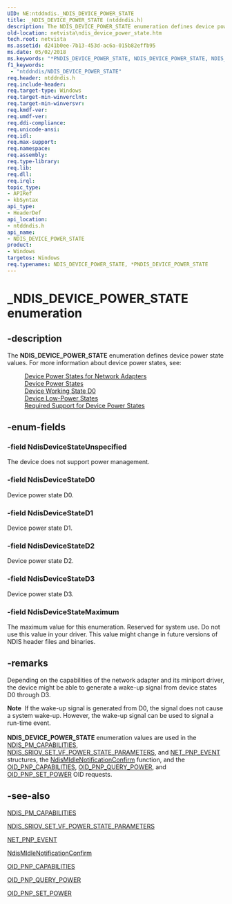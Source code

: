 ```yaml
---
UID: NE:ntddndis._NDIS_DEVICE_POWER_STATE
title: _NDIS_DEVICE_POWER_STATE (ntddndis.h)
description: The NDIS_DEVICE_POWER_STATE enumeration defines device power state values.
old-location: netvista\ndis_device_power_state.htm
tech.root: netvista
ms.assetid: d241b0ee-7b13-453d-ac6a-015b82effb95
ms.date: 05/02/2018
ms.keywords: "*PNDIS_DEVICE_POWER_STATE, NDIS_DEVICE_POWER_STATE, NDIS_DEVICE_POWER_STATE enumeration [Network Drivers Starting with Windows Vista], NdisDeviceStateD0, NdisDeviceStateD1, NdisDeviceStateD2, NdisDeviceStateD3, NdisDeviceStateMaximum, NdisDeviceStateUnspecified, PNDIS_DEVICE_POWER_STATE, PNDIS_DEVICE_POWER_STATE enumeration pointer [Network Drivers Starting with Windows Vista], _NDIS_DEVICE_POWER_STATE, netvista.ndis_device_power_state, ntddndis/NDIS_DEVICE_POWER_STATE, ntddndis/NdisDeviceStateD0, ntddndis/NdisDeviceStateD1, ntddndis/NdisDeviceStateD2, ntddndis/NdisDeviceStateD3, ntddndis/NdisDeviceStateMaximum, ntddndis/NdisDeviceStateUnspecified, ntddndis/PNDIS_DEVICE_POWER_STATE"
f1_keywords:
 - "ntddndis/NDIS_DEVICE_POWER_STATE"
req.header: ntddndis.h
req.include-header: 
req.target-type: Windows
req.target-min-winverclnt: 
req.target-min-winversvr: 
req.kmdf-ver: 
req.umdf-ver: 
req.ddi-compliance: 
req.unicode-ansi: 
req.idl: 
req.max-support: 
req.namespace: 
req.assembly: 
req.type-library: 
req.lib: 
req.dll: 
req.irql: 
topic_type:
- APIRef
- kbSyntax
api_type:
- HeaderDef
api_location:
- ntddndis.h
api_name:
- NDIS_DEVICE_POWER_STATE
product:
- Windows
targetos: Windows
req.typenames: NDIS_DEVICE_POWER_STATE, *PNDIS_DEVICE_POWER_STATE
---
```


# _NDIS_DEVICE_POWER_STATE enumeration


## -description


The <b>NDIS_DEVICE_POWER_STATE</b> enumeration defines device power state values. For more information about device power states, see:<dl>
<dd>
<a href="https://docs.microsoft.com/windows-hardware/drivers/network/device-power-states-for-network-adapters">Device Power States for Network Adapters</a>
</dd>
<dd>
<a href="https://docs.microsoft.com/windows-hardware/drivers/kernel/device-power-states">Device Power States</a>
</dd>
<dd>
<a href="https://docs.microsoft.com/windows-hardware/drivers/kernel/device-working-state-d0">Device Working State D0</a>
</dd>
<dd>
<a href="https://docs.microsoft.com/windows-hardware/drivers/kernel/device-sleeping-states">Device Low-Power States</a>
</dd>
<dd>
<a href="https://docs.microsoft.com/windows-hardware/drivers/kernel/required-support-for-device-power-states">Required Support for Device Power States</a>
</dd>
</dl>



## -enum-fields




### -field NdisDeviceStateUnspecified

The device does not support power management.


### -field NdisDeviceStateD0

Device power state D0.


### -field NdisDeviceStateD1

Device power state D1.


### -field NdisDeviceStateD2

Device power state D2.


### -field NdisDeviceStateD3

Device power state D3.


### -field NdisDeviceStateMaximum

The maximum value for this enumeration. Reserved for system use. Do not use this value in your driver. This value might change in future versions of NDIS header files and binaries.




## -remarks



Depending on the capabilities of the network adapter and its miniport driver, the device might be able to generate a wake-up signal from device states D0 through D3.

<div class="alert"><b>Note</b>  If the wake-up signal is generated from D0, the signal does not cause a system wake-up. However, the wake-up signal can be used to signal a run-time event.</div>
<div> </div>
<b>NDIS_DEVICE_POWER_STATE</b> enumeration values are used in the <a href="https://docs.microsoft.com/windows-hardware/drivers/ddi/ntddndis/ns-ntddndis-_ndis_pm_capabilities">NDIS_PM_CAPABILITIES</a>, <a href="https://docs.microsoft.com/windows-hardware/drivers/ddi/ntddndis/ns-ntddndis-_ndis_sriov_set_vf_power_state_parameters">NDIS_SRIOV_SET_VF_POWER_STATE_PARAMETERS</a>,  and <a href="https://docs.microsoft.com/windows-hardware/drivers/ddi/ndis/ns-ndis-_net_pnp_event">NET_PNP_EVENT</a> structures, the <a href="https://docs.microsoft.com/windows-hardware/drivers/ddi/ndis/nf-ndis-ndismidlenotificationconfirm">NdisMIdleNotificationConfirm</a> function, and the <a href="https://docs.microsoft.com/windows-hardware/drivers/network/oid-pnp-capabilities">OID_PNP_CAPABILITIES</a>, <a href="https://docs.microsoft.com/windows-hardware/drivers/network/oid-pnp-query-power">OID_PNP_QUERY_POWER</a>, and <a href="https://docs.microsoft.com/windows-hardware/drivers/network/oid-pnp-set-power">OID_PNP_SET_POWER</a> OID requests.




## -see-also




<a href="https://docs.microsoft.com/windows-hardware/drivers/ddi/ntddndis/ns-ntddndis-_ndis_pm_capabilities">NDIS_PM_CAPABILITIES</a>



<a href="https://docs.microsoft.com/windows-hardware/drivers/ddi/ntddndis/ns-ntddndis-_ndis_sriov_set_vf_power_state_parameters">NDIS_SRIOV_SET_VF_POWER_STATE_PARAMETERS</a>



<a href="https://docs.microsoft.com/windows-hardware/drivers/ddi/ndis/ns-ndis-_net_pnp_event">NET_PNP_EVENT</a>



<a href="https://docs.microsoft.com/windows-hardware/drivers/ddi/ndis/nf-ndis-ndismidlenotificationconfirm">NdisMIdleNotificationConfirm</a>



<a href="https://docs.microsoft.com/windows-hardware/drivers/network/oid-pnp-capabilities">OID_PNP_CAPABILITIES</a>



<a href="https://docs.microsoft.com/windows-hardware/drivers/network/oid-pnp-query-power">OID_PNP_QUERY_POWER</a>



<a href="https://docs.microsoft.com/windows-hardware/drivers/network/oid-pnp-set-power">OID_PNP_SET_POWER</a>
 

 

